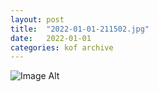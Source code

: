 ```yaml
---
layout:	post
title:	"2022-01-01-211502.jpg"
date:	2022-01-01
categories:	kof archive
---
```


![Image Alt](https://k0f.github.io/assets/2022-01-01-211502.jpg)